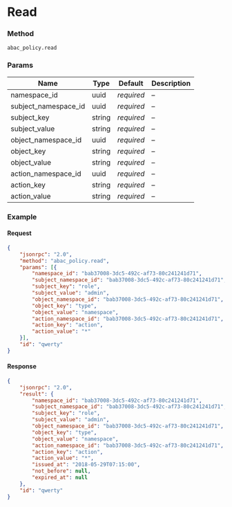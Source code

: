 # Read

### Method

```
abac_policy.read
```

### Params

Name                 | Type      | Default    | Description
-------------------- | --------- | ---------- | -----------
namespace_id         | uuid      | _required_ | –
subject_namespace_id | uuid      | _required_ | –
subject_key          | string    | _required_ | –
subject_value        | string    | _required_ | –
object_namespace_id  | uuid      | _required_ | –
object_key           | string    | _required_ | –
object_value         | string    | _required_ | –
action_namespace_id  | uuid      | _required_ | –
action_key           | string    | _required_ | –
action_value         | string    | _required_ | –

### Example

#### Request

```json
{
    "jsonrpc": "2.0",
    "method": "abac_policy.read",
    "params": [{
        "namespace_id": "bab37008-3dc5-492c-af73-80c241241d71",
        "subject_namespace_id": "bab37008-3dc5-492c-af73-80c241241d71",
        "subject_key": "role",
        "subject_value": "admin",
        "object_namespace_id": "bab37008-3dc5-492c-af73-80c241241d71",
        "object_key": "type",
        "object_value": "namespace",
        "action_namespace_id": "bab37008-3dc5-492c-af73-80c241241d71",
        "action_key": "action",
        "action_value": "*"
    }],
    "id": "qwerty"
}
```

#### Response

```json
{
    "jsonrpc": "2.0",
    "result": {
        "namespace_id": "bab37008-3dc5-492c-af73-80c241241d71",
        "subject_namespace_id": "bab37008-3dc5-492c-af73-80c241241d71",
        "subject_key": "role",
        "subject_value": "admin",
        "object_namespace_id": "bab37008-3dc5-492c-af73-80c241241d71",
        "object_key": "type",
        "object_value": "namespace",
        "action_namespace_id": "bab37008-3dc5-492c-af73-80c241241d71",
        "action_key": "action",
        "action_value": "*",
        "issued_at": "2018-05-29T07:15:00",
        "not_before": null,
        "expired_at": null
    },
    "id": "qwerty"
}
```
